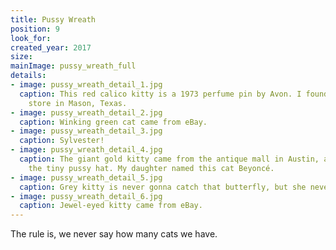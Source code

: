 ```yaml
---
title: Pussy Wreath
position: 9
look_for:
created_year: 2017
size: 
mainImage: pussy_wreath_full
details:
- image: pussy_wreath_detail_1.jpg
  caption: This red calico kitty is a 1973 perfume pin by Avon. I found it at a thrift
    store in Mason, Texas.
- image: pussy_wreath_detail_2.jpg
  caption: Winking green cat came from eBay.
- image: pussy_wreath_detail_3.jpg
  caption: Sylvester!
- image: pussy_wreath_detail_4.jpg
  caption: The giant gold kitty came from the antique mall in Austin, and I knitted
    the tiny pussy hat. My daughter named this cat Beyoncé.
- image: pussy_wreath_detail_5.jpg
  caption: Grey kitty is never gonna catch that butterfly, but she never stops trying.
- image: pussy_wreath_detail_6.jpg
  caption: Jewel-eyed kitty came from eBay.
---
```


The rule is, we never say how many cats we have.
